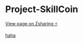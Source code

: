 # Project-SkillCoin


[View page on Zsharing ⚡️](skillcoin.zsharing.net/counter/counter.html)

[haha](http://skillcoin.zsharing.net/counter/counter.html)
